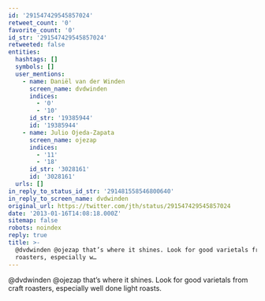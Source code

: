 ```yaml
---
id: '291547429545857024'
retweet_count: '0'
favorite_count: '0'
id_str: '291547429545857024'
retweeted: false
entities:
  hashtags: []
  symbols: []
  user_mentions:
    - name: Daniël van der Winden
      screen_name: dvdwinden
      indices:
        - '0'
        - '10'
      id_str: '19385944'
      id: '19385944'
    - name: Julio Ojeda-Zapata
      screen_name: ojezap
      indices:
        - '11'
        - '18'
      id_str: '3028161'
      id: '3028161'
  urls: []
in_reply_to_status_id_str: '291481558546800640'
in_reply_to_screen_name: dvdwinden
original_url: https://twitter.com/jth/status/291547429545857024
date: '2013-01-16T14:08:18.000Z'
sitemap: false
robots: noindex
reply: true
title: >-
  @dvdwinden @ojezap that’s where it shines. Look for good varietals from craft
  roasters, especially w…
---
```


@dvdwinden @ojezap that’s where it shines. Look for good varietals from craft roasters, especially well done light roasts.